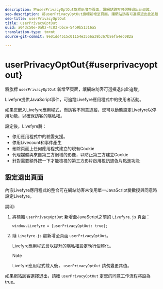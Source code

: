 ```yaml
---
description: 將userPrivacyOptOut旗標新增至頁面，讓網站訪客可選擇退出此追蹤。
seo-description: 將userPrivacyOptOut旗標新增至頁面，讓網站訪客可選擇退出此追蹤。
seo-title: userPrivacyOptOut
title: userPrivacyOptOut
uuid: a043c50e-0a02-4c83-bbce-54b9b51316a5
translation-type: tm+mt
source-git-commit: 9e01dd4515c01154e3566a39b367b8efa4ec082a

---
```



# userPrivacyOptOut{#userprivacyoptout}

將旗標 `userPrivacyOptOut` 新增至頁面，讓網站訪客可選擇退出此追蹤。

Livefyre提供JavaScript事件，可追蹤Livefyre應用程式中的使用者活動。

如果您嵌入Livefyre應用程式，而訪客不同意追蹤，您可以動態設定Livefyre以停用功能，以確保訪客的隱私權。

設定後，Livefyre將：

* 停用應用程式中的驗證支援。
* 停用Livecount和事件產生
* 刪除頁面上任何應用程式建立的現有Cookie
* 代理媒體與來自第三方網域的影像，以防止第三方建立Cookie
* 針對需要額外按一下才能檢視的第三方影片啟用視訊遮色片點進功能

## 設定退出頁面

內嵌Livefyre應用程式的整合可在網站訪客未使用單一JavaScript變數授與同意時設定Livefyre。

說明:

1. 將標幟 `userPrivacyOptOut` 新增至JavaScript之前的 `Livefyre.js` 頁面：

   ```
   window.Livefyre = {userPrivacyOptOut: true};
   ```

1. 隨 `Livefyre.js` 處新增至頁面 `userPrivacyOptOut`。

   Livefyre應用程式會以提升的隱私權設定執行個體化。

   >[!NOTE]
   >
   >Livefyre應用程式載入後， `userPrivacyOptOut` 請勿變更其值。

如果網站訪客選擇退出，請確 `userPrivacyOptOut` 定您的同意工作流程將設為true。
